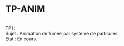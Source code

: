 # TP-ANIM
<br/>
TP1 :
<br/>
Sujet : Animation de fumée par système de particules.
<br/>
Etat : En cours.
